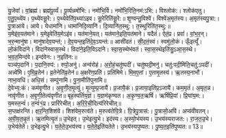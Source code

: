 

  
यु॒जेवां॑। वां॒ब्रह्म॑। ब्रह्म॑पू॒र्व्यं। पू॒र्व्यन्नमो॑भि:। नमो॑भि॒र्वि। नमो॑भि॒रिति॒नम॑:ऽभि:। विश्लोक॑:। श्लोक॑एतु। ए॒तु॒प॒थ्ये॑व। प॒थ्ये॑वसू॒रे:। प॒थ्येवेति॑प॒थ्या॑ऽइव। सू॒रेरिति॑सू॒रे:॥ शृ॒ण्वन्तु॒विश्वे॑। विश्वे॑अ॒मृत॑स्य। अ॒मृत॑स्यपु॒त्रा:। पु॒त्राआये। आये। येधामा॑नि। धामा॑निदि॒व्यानि॑। दि॒व्यानि॑त॒स्थु:। त॒स्थुरिति॑त॒स्थु:॥  
य॒मेइ॑व॒यत॑माने। य॒मेइ॒वेति॑य॒मेऽइ॑व। यत॑माने॒यत्। यत॑माने॒इति॒यत॑माने। यदैतं॑। ऐतं॒प्र। प्रवां॑। वां॒भ॒र॒न्। भ॒र॒न्मानु॑षा। मानु॑षादेव॒यन्त॑;। दे॒व॒यन्त॒इति॑दे॒व॒ऽयन्त॑:॥ आसी॑दतं। सी॒द॒तं॒स्वं। स्वमु॑लो॒कं। ऊँ॒इत्यूँ॑। लो॒कंविदा॑ने। विदा॑नेस्वास॒स्थे। विदा॑ने॒इति॒विऽदा॑ने। स्वा॒स॒स्थेभ॑वतं। स्वा॒स॒स्थेइति॑सु॒ऽआ॒स॒स्थे। भ॒व॒त॒मिन्द॑वे। इन्द॑वेन:। न॒इति॑न:॥  
पञ्च॑प॒दानि॑। प॒दानि॒रुप॑:। रुपो॒अनु॑। अन्व॑रोहं। अ॒रो॒हं॒चतु॑ष्पदीं। चतु॑ष्पदी॒मनु॑। चतु॑:पदी॒मिति॒चतु॑:ऽपदीं। अन्न्वे॑मि। ए॒मि॒व्र॒तेन॑। व्र॒तेनेति॑व्र॒तेन॑॥ अ॒क्षरे॑ण॒प्रति॑। प्रति॑मिमे। मि॒म॒ए॒तां। ए॒तामृ॒तस्य॑। ऋ॒तस्य॒नाभौ॑। नाभा॒वधि॑। अधि॒सं। सम्पु॑नामि। पु॒ना॒मीति॑पुनामि॥  
दे॒वेभ्य॒:कं। कम॑वृणीत। अ॒वृ॒णी॒त॒मृ॒त्युं। मृ॒त्युम्प्र॒जायै॑। प्र॒जायै॒कं। प्र॒जाया॒इति॑प्र॒ऽजायै॑। कम॒मृतं॑। अ॒मृत॒न्न। नावृ॑णीत। अ॒वृ॒णी॒तेत्य॑वृणीत॥ बृह॒स्पतिं॑य॒ज्ञं। य॒ज्ञम॑कृण्वत। अ॒कृ॒ण्व॒त॒ऋषिं॑। ऋषिं॑प्रि॒यां। प्रि॒यांय॒म:। य॒मस्त॒न्वं॑। त॒न्वं॑१॒॑प्र। प्रारि॑रेचीत्। अ॒रि॒रे॒ची॒दित्य॑रिरेचीत्॥  
स॒प्तक्ष॑रन्ति। क्ष॒र॒न्ति॒शिश॑वे। शिश॑वेम॒रुत्व॑ते। म॒रुत्व॑तेपि॒त्रे। पि॒त्रेपु॒त्रास॑:। पु॒त्रासो॒अपि॑। अप्य॑वीवतन्। अ॒वी॒व॒त॒न्नृ॒तं। ऋ॒तमित्यृ॒तं॥ उ॒भेइत्। उ॒भेइत्यु॒भे। इद॑स्य। अ॒स्यो॒भ॑यस्य। उ॒भय॑स्यराजत:। रा॒ज॒त॒उ॒भे। उ॒भेय॑तेते। उ॒भेइत्यु॒भे। य॒ते॒ते॒उ॒भय॑स्य। य॒ते॒ते॒इति॑यतेते। उ॒भय॑स्यपुष्यत:। पु॒ष्य॒त॒इति॑पुष्यत:॥ 13॥  

